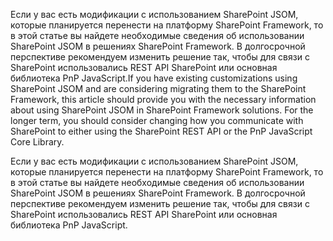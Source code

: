 <span data-ttu-id="7f9a4-p129">Если у вас есть модификации с использованием SharePoint JSOM, которые планируется перенести на платформу SharePoint Framework, то в этой статье вы найдете необходимые сведения об использовании SharePoint JSOM в решениях SharePoint Framework. В долгосрочной перспективе рекомендуем изменить решение так, чтобы для связи с SharePoint использовались REST API SharePoint или основная библиотека PnP JavaScript.</span><span class="sxs-lookup"><span data-stu-id="7f9a4-p129">If you have existing customizations using SharePoint JSOM and are considering migrating them to the SharePoint Framework, this article should provide you with the necessary information about using SharePoint JSOM in SharePoint Framework solutions. For the longer term, you should consider changing how you communicate with SharePoint to either using the SharePoint REST API or the PnP JavaScript Core Library.</span></span>

Если у вас есть модификации с использованием SharePoint JSOM, которые планируется перенести на платформу SharePoint Framework, то в этой статье вы найдете необходимые сведения об использовании SharePoint JSOM в решениях SharePoint Framework. В долгосрочной перспективе рекомендуем изменить решение так, чтобы для связи с SharePoint использовались REST API SharePoint или основная библиотека PnP JavaScript.